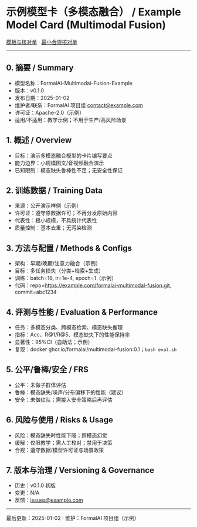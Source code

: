 # 示例模型卡（多模态融合） / Example Model Card (Multimodal Fusion)

[模板与核对单](../../TEMPLATES_MODEL_CARD.md) · [最小合规核对单](../../STANDARDS_CHECKLISTS.md)

---

## 0. 摘要 / Summary

- 模型名称：FormalAI-Multimodal-Fusion-Example
- 版本：v0.1.0
- 发布日期：2025-01-02
- 维护者/联系：FormalAI 项目组 <contact@example.com>
- 许可证：Apache-2.0（示例）
- 适用/不适用：教学示例；不用于生产/高风险场景

## 1. 概述 / Overview

- 目标：演示多模态融合模型的卡片编写要点
- 能力边界：小规模图文/音视频融合演示
- 已知限制：模态缺失鲁棒性不足；无安全性保证

## 2. 训练数据 / Training Data

- 来源：公开演示样例（示例）
- 许可证：遵守原数据许可；不再分发原始内容
- 代表性：极小规模，不具统计代表性
- 质量控制：基本去重；无污染检测

## 3. 方法与配置 / Methods & Configs

- 架构：早期/晚期/注意力融合（示例）
- 目标：多任务损失（分类+检索+生成）
- 训练：batch=16, lr=1e-4, epoch=1（示例）
- 代码：repo=<https://example.com/formalai-multimodal-fusion.git>, commit=abc1234

## 4. 评测与性能 / Evaluation & Performance

- 任务：多模态分类、跨模态检索、模态缺失推理
- 指标：Acc、R@1/R@5、模态缺失下的性能保持率
- 显著性：95%CI（自助法；示例）
- 复现：docker ghcr.io/formalai/multimodal-fusion:0.1；`bash eval.sh`

## 5. 公平/鲁棒/安全 / FRS

- 公平：未做子群体评估
- 鲁棒：模态缺失/噪声/分布偏移下的性能（建议）
- 安全：未做红队；需接入安全策略后再评估

## 6. 风险与使用 / Risks & Usage

- 风险：模态缺失时性能下降；跨模态幻觉
- 缓解：仅限教学；需人工校对；禁用于决策
- 合规：遵守数据/模型许可证与场景政策

## 7. 版本与治理 / Versioning & Governance

- 历史：v0.1.0 初版
- 变更：N/A
- 反馈：<issues@example.com>

---

最后更新：2025-01-02  · 维护：FormalAI 项目组（示例）
